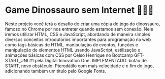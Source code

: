 # Game Dinossauro sem Internet 🦖🦕🌵
Neste projeto você terá o desafio de criar uma cópia do jogo do dinossauro, famoso no Chrome por nos entreter quando estamos sem conexão. Nele iremos utilizar HTML, CSS e JavaScript, abordando de maneira simples diversos conceitos introdutórios importantes para programação na web como tags básicas de HTML, manipulação de eventos, funções e manipulação de elementos HTML usando JavaScript, estilização e animações básicas com CSS por Celso Henrique no Bootcamp GFT-START_UNI #1 pela Digital Innovation One. IMPLEMENTADO: botão de START, novo obstáculo: Pterodátilo com mais velocidade e o fim do jogo, adicionando também um título pelo Google Fonts.

